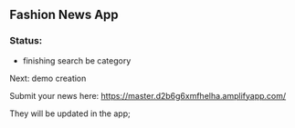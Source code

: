 ##  Fashion News App

### Status:
- finishing search be category

Next: demo creation

Submit your news  here: https://master.d2b6g6xmfhelha.amplifyapp.com/

They will be updated in the app;
